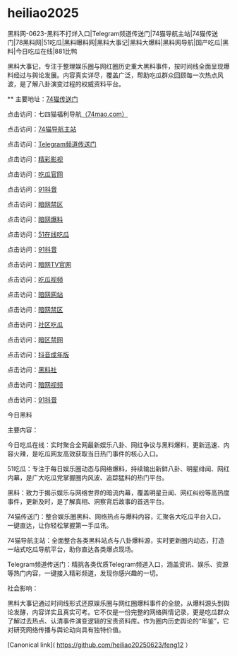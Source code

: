 # heiliao2025
黑料网-0623-黑料不打烊入口|Telegram频道传送门|74猫导航主站|74猫传送门|78黑料网|51吃瓜|黑料曝料网|黑料大事记|黑料大爆料|黑料网导航|国产吃瓜|黑料|今日吃瓜在线|881比鸭

黑料大事记，专注于整理娱乐圈与网红圈历史重大黑料事件，按时间线全面呈现爆料经过与舆论发展。内容真实详尽，覆盖广泛，帮助吃瓜群众回顾每一次热点风波，是了解八卦演变过程的权威资料平台。

** 主要地址：<a href="https://74mao.com/">74猫传送门</a>

点击访问：七四猫福利导航<a href="https://74mao.com/">（74mao.com）</a>

点击访问：<a href="https://74mao.com/">74猫导航主站</a>

点击访问：<a href="https://74mao.com/">Telegram频道传送门</a>

点击访问：<a href="https://hj-216.pages.dev/">精彩影视</a>

点击访问：<a href="https://cg2-50.pages.dev/">吃瓜官网</a>

点击访问：<a href="https://dy7-01.pages.dev/">91抖音</a>

点击访问：<a href="https://aw4-06.pages.dev/">暗网禁区</a>

点击访问：<a href="https://aw6-03.pages.dev/">暗网爆料</a>

点击访问：<a href="https://cg10-46.pages.dev/">51在线吃瓜</a>

点击访问：<a href="https://dy7-08.pages.dev/">91抖音</a>

点击访问：<a href="https://aw7-06.pages.dev/">暗网TV官网</a>

点击访问：<a href="https://cg9-41.pages.dev/">吃瓜视频</a>

点击访问：<a href="https://aw10-03.pages.dev/">暗网网站</a>

点击访问：<a href="https://aw4-08.pages.dev/">暗网禁区</a>

点击访问：<a href="https://cg8-47.pages.dev/">社区吃瓜</a>

点击访问：<a href="https://aw5-08.pages.dev/">暗区禁网</a>

点击访问：<a href="https://dy5-08.pages.dev/">抖音成年版</a>

点击访问：<a href="https://hls-15.pages.dev/">黑料社</a>

点击访问：<a href="https://aw8-06.pages.dev/">暗网视频</a>

点击访问：<a href="https://dy2-01.pages.dev/">91抖音</a>

今日黑料

主要内容：

今日吃瓜在线：实时聚合全网最新娱乐八卦、网红争议与黑料爆料，更新迅速、内容火辣，是吃瓜网友高效获取当日热门事件的核心入口。

51吃瓜：专注于每日娱乐圈动态与网络爆料，持续输出新鲜八卦、明星绯闻、网红内幕，是广大吃瓜党掌握圈内风波、追踪猛料的热门平台。

黑料：致力于揭示娱乐与网络世界的暗流内幕，覆盖明星丑闻、网红纠纷等高热度事件，更新及时，是了解真相、洞察背后故事的首选平台。

74猫传送门：整合娱乐圈黑料、网络热点与爆料内容，汇聚各大吃瓜平台入口，一键直达，让你轻松掌握第一手瓜讯。

74猫导航主站：全面整合各类黑料站点与八卦爆料源，实时更新圈内动态，打造一站式吃瓜导航平台，助你直达各类爆点现场。

Telegram频道传送门：精挑各类优质Telegram频道入口，涵盖资讯、娱乐、资源等热门内容，一键接入精彩频道，发现你感兴趣的一切。

社会影响：

黑料大事记通过时间线形式还原娱乐圈与网红圈爆料事件的全貌，从爆料源头到舆论发酵，内容详实且真实可考。它不仅是一份完整的网络舆情记录，更是吃瓜群众了解过去热点、认清事件演变逻辑的宝贵资料库。作为圈内历史舆论的“年鉴”，它对研究网络传播与舆论动向具有独特价值。

[Canonical link]( https://github.com/heiliao20250623/feng12 ）
